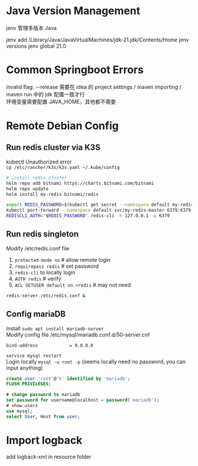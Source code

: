 # Java Version Management

jenv 管理多版本 Java

jenv add /Library/Java/JavaVirtualMachines/jdk-21.jdk/Contents/Home
jenv versions
jenv global 21.0

# Common Springboot Errors

invalid flag: --release
需要在 idea 的 project settings / maven importing / maven run 中的 jdk 配置一致才行  
环境变量需要配置 JAVA_HOME，其他都不需要

# Remote Debian Config


## Run redis cluster via K3S
kubectl Unauthorized error  
`cp /etc/rancher/k3s/k3s.yaml ~/.kube/config`

```bash
# install redis cluster
helm repo add bitnami https://charts.bitnami.com/bitnami
helm repo update
helm install my-redis bitnami/redis

export REDIS_PASSWORD=$(kubectl get secret --namespace default my-redis -o jsonpath="{.data.redis-password}" | base64 -d)
kubectl port-forward --namespace default svc/my-redis-master 6379:6379 &
REDISCLI_AUTH="$REDIS_PASSWORD" redis-cli -h 127.0.0.1 -p 6379
```

## Run redis singleton
Modify /etc/redis.conf file
1. `protected-mode no` # allow remote login
2. `requirepass redis` # set password
3. `redis-cli` to locally login
4. `AUTH redis` # verify
5. `ACL SETUSER default on >redis` # may not need
```bash
redis-server /etc/redis.conf &
```

## Config mariaDB
Install `sudo apt install mariadb-server`  
Modify config file /etc/mysql/mariadb.conf.d/50-server.cnf
```
bind-address            = 0.0.0.0
```
`service mysql restart`  
Login locally `mysql -u root -p` (seems locally need no password, you can input anything)
```SQL
create user 'root'@'%' identified by 'mariadb';
FLUSH PRIVILEGES;

# change password to mariadb
set password for username@localhost = password('mariadb');
# show users
use mysql;
select User, Host from user;
```

# Import logback
add logback-xml in resource folder